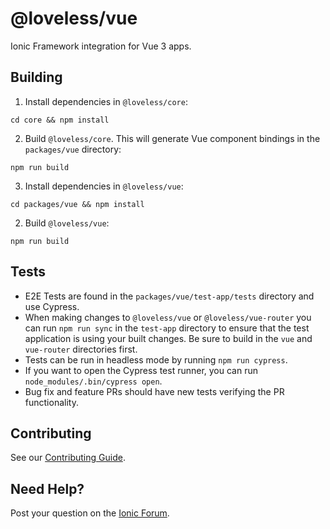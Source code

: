 # @loveless/vue

Ionic Framework integration for Vue 3 apps.

## Building

1. Install dependencies in `@loveless/core`:

```shell
cd core && npm install
```

2. Build `@loveless/core`. This will generate Vue component bindings in the `packages/vue` directory:

```shell
npm run build
````

3. Install dependencies in `@loveless/vue`:

```shell
cd packages/vue && npm install
```

2. Build `@loveless/vue`:

```shell
npm run build
````

## Tests

* E2E Tests are found in the `packages/vue/test-app/tests` directory and use Cypress.
* When making changes to `@loveless/vue` or `@loveless/vue-router` you can run `npm run sync` in the `test-app` directory to ensure that the test application is using your built changes. Be sure to build in the `vue` and `vue-router` directories first.
* Tests can be run in headless mode by running `npm run cypress`.
* If you want to open the Cypress test runner, you can run `node_modules/.bin/cypress open`.
* Bug fix and feature PRs should have new tests verifying the PR functionality.

## Contributing

See our [Contributing Guide](https://github.com/ionic-team/ionic-framework/blob/main/.github/CONTRIBUTING.md).

## Need Help?

Post your question on the [Ionic Forum](http://forum.ionicframework.com/).